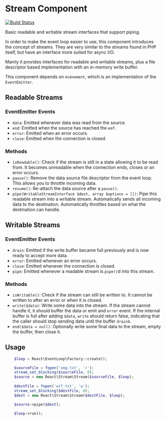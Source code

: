 # Stream Component

[![Build Status](https://secure.travis-ci.org/reactphp/stream.png?branch=master)](http://travis-ci.org/reactphp/stream)

Basic readable and writable stream interfaces that support piping.

In order to make the event loop easier to use, this component introduces the
concept of streams. They are very similar to the streams found in PHP itself,
but have an interface more suited for async I/O.

Mainly it provides interfaces for readable and writable streams, plus a file
descriptor based implementation with an in-memory write buffer.

This component depends on `événement`, which is an implementation of the
`EventEmitter`.

## Readable Streams

### EventEmitter Events

* `data`: Emitted whenever data was read from the source.
* `end`: Emitted when the source has reached the `eof`.
* `error`: Emitted when an error occurs.
* `close`: Emitted when the connection is closed.

### Methods

* `isReadable()`: Check if the stream is still in a state allowing it to be
  read from. It becomes unreadable when the connection ends, closes or an
  error occurs.
* `pause()`: Remove the data source file descriptor from the event loop. This
  allows you to throttle incoming data.
* `resume()`: Re-attach the data source after a `pause()`.
* `pipe(WritableStreamInterface $dest, array $options = [])`: Pipe this
  readable stream into a writable stream. Automatically sends all incoming
  data to the destination. Automatically throttles based on what the
  destination can handle.

## Writable Streams

### EventEmitter Events

* `drain`: Emitted if the write buffer became full previously and is now ready
  to accept more data.
* `error`: Emitted whenever an error occurs.
* `close`: Emitted whenever the connection is closed.
* `pipe`: Emitted whenever a readable stream is `pipe()`d into this stream.

### Methods

* `isWritable()`: Check if the stream can still be written to. It cannot be
  written to after an error or when it is closed.
* `write($data)`: Write some data into the stream. If the stream cannot handle
  it, it should buffer the data or emit and `error` event. If the internal
  buffer is full after adding `$data`, `write` should return false, indicating
  that the caller should stop sending data until the buffer `drain`s.
* `end($data = null)`: Optionally write some final data to the stream, empty
  the buffer, then close it.

## Usage
```php
    $loop = React\EventLoop\Factory::create();

    $sourceFile = fopen('omg.txt', 'r');
    stream_set_blocking($sourceFile, 0);
    $source = new React\Stream\Stream($sourceFile, $loop);
    
    $destFile = fopen('wtf.txt', 'w');
    stream_set_blocking($destFile, 0);
    $dest = new React\Stream\Stream($destFile, $loop);

    $source->pipe($dest);

    $loop->run();
```
